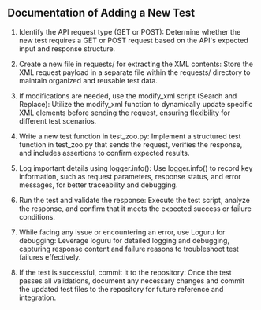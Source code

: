

## Documentation of Adding a New Test

1. Identify the API request type (GET or POST): 
      Determine whether the new test requires a GET or POST request based on the API's expected input and response structure.

2. Create a new file in requests/ for extracting the XML contents: 
      Store the XML request payload in a separate file within the requests/ directory to maintain organized and reusable test data.

3. If modifications are needed, use the modify_xml script (Search and Replace):
      Utilize the modify_xml function to dynamically update specific XML elements before sending the request, ensuring flexibility for different test scenarios.

4. Write a new test function in test_zoo.py: 
      Implement a structured test function in test_zoo.py that sends the request, verifies the response, and includes assertions to confirm expected results.

5. Log important details using logger.info(): 
      Use logger.info() to record key information, such as request parameters, response status, and error messages, for better traceability and debugging.

6. Run the test and validate the response: 
      Execute the test script, analyze the response, and confirm that it meets the expected success or failure conditions.

7. While facing any issue or encountering an error, use Loguru for debugging: 
      Leverage loguru for detailed logging and debugging, capturing response content and failure reasons to troubleshoot test failures effectively.

8. If the test is successful, commit it to the repository: 
      Once the test passes all validations, document any necessary changes and commit the updated test files to the repository for future reference and integration.







